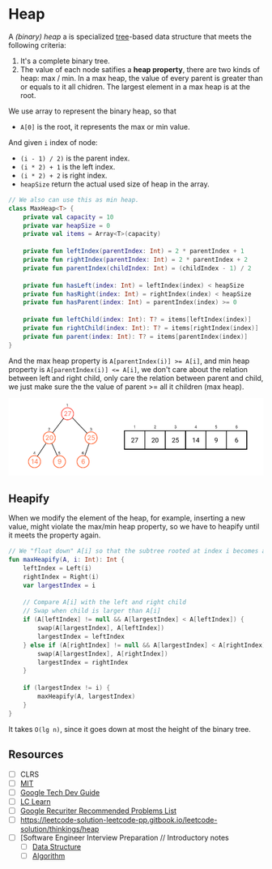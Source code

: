 # Heap
A *(binary) heap* a is specialized [tree](../topics/tree.md)-based data structure that meets the following criteria:

1. It's a complete binary tree.
2. The value of each node satifies a **heap property**, there are two kinds of heap: max / min. In a max heap, the value of every parent is greater than or equals to it all chidren. The largest element in a max heap is at the root.

We use array to represent the binary heap, so that
* `A[0]` is the root, it represents the max or min value.

And given `i` index of node:
* `(i - 1) / 2)` is the parent index.
* `(i * 2) + 1` is the left index.
* `(i * 2) + 2` is right index.
* `heapSize` return the actual used size of heap in the array.


```kotlin
// We also can use this as min heap.
class MaxHeap<T> {
    private val capacity = 10
    private var heapSize = 0
    private val items = Array<T>(capacity)

    private fun leftIndex(parentIndex: Int) = 2 * parentIndex + 1
    private fun rightIndex(parentIndex: Int) = 2 * parentIndex + 2
    private fun parentIndex(childIndex: Int) = (childIndex - 1) / 2

    private fun hasLeft(index: Int) = leftIndex(index) < heapSize
    private fun hasRight(index: Int) = rightIndex(index) < heapSize
    private fun hasParent(index: Int) = parentIndex(index) >= 0

    private fun leftChild(index: Int): T? = items[leftIndex(index)]
    private fun rightChild(index: Int): T? = items[rightIndex(index)]
    private fun parent(index: Int): T? = items[parentIndex(index)]
}
```

And the max heap property is `A[parentIndex(i)] >= A[i]`, and min heap property is `A[parentIndex(i)] <= A[i]`, we don't care about the relation between left and right child, only care the relation between parent and child, we just make sure the the value of parent >= all it children (max heap).

![Binary Heap](../media/binary-heap.png)

## Heapify
When we modify the element of the heap, for example, inserting a new value, might violate the max/min heap property, so we have to heapify until it meets the property again.

```kotlin
// We "float down" A[i] so that the subtree rooted at index i becomes a max heap.
fun maxHeapify(A, i: Int): Int {
    leftIndex = Left(i)
    rightIndex = Right(i)
    var largestIndex = i

    // Compare A[i] with the left and right child
    // Swap when child is larger than A[i]
    if (A[leftIndex] != null && A[largestIndex] < A[leftIndex]) {
        swap(A[largestIndex], A[leftIndex])
        largestIndex = leftIndex
    } else if (A[rightIndex] != null && A[largestIndex] < A[rightIndex]) {
        swap(A[largestIndex], A[rightIndex])
        largestIndex = rightIndex
    }
    
    if (largestIndex != i) {
        maxHeapify(A, largestIndex)
    }
}
```

It takes `O(lg n)`, since it goes down at most the height of the binary tree.


## Resources
- [ ] CLRS
- [ ] [MIT](https://ocw.mit.edu/courses/6-006-introduction-to-algorithms-spring-2020/resources/lecture-8-binary-heaps/)
- [ ] [Google Tech Dev Guide](https://techdevguide.withgoogle.com/paths/data-structures-and-algorithms/#sequence-5)
- [ ] [LC Learn](https://leetcode.com/explore/learn/card/heap/)
- [ ] [Google Recuriter Recommended Problems List](https://turingplanet.org/2020/09/18/leetcode_planning_list/#Heap)
- [ ] https://leetcode-solution-leetcode-pp.gitbook.io/leetcode-solution/thinkings/heap
- [ ] [Software Engineer Interview Preparation // Introductory notes
    - [ ] [Data Structure](https://github.com/orrsella/soft-eng-interview-prep/blob/master/topics/data-structures.md#heap)
    - [ ] [Algorithm](https://github.com/orrsella/soft-eng-interview-prep/blob/master/topics/algorithms.md#heapsort)